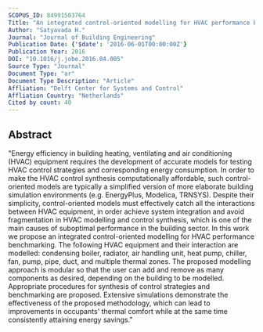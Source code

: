 ```yaml
---
SCOPUS_ID: 84991503764
Title: "An integrated control-oriented modelling for HVAC performance benchmarking"
Author: "Satyavada H."
Journal: "Journal of Building Engineering"
Publication Date: {'$date': '2016-06-01T00:00:00Z'}
Publication Year: 2016
DOI: "10.1016/j.jobe.2016.04.005"
Source Type: "Journal"
Document Type: "ar"
Document Type Description: "Article"
Affliation: "Delft Center for Systems and Control"
Affliation Country: "Netherlands"
Cited by count: 40
---
```


## Abstract
"Energy efficiency in building heating, ventilating and air conditioning (HVAC) equipment requires the development of accurate models for testing HVAC control strategies and corresponding energy consumption. In order to make the HVAC control synthesis computationally affordable, such control-oriented models are typically a simplified version of more elaborate building simulation environments (e.g. EnergyPlus, Modelica, TRNSYS). Despite their simplicity, control-oriented models must effectively catch all the interactions between HVAC equipment, in order achieve system integration and avoid fragmentation in HVAC modelling and control synthesis, which is one of the main causes of suboptimal performance in the building sector. In this work we propose an integrated control-oriented modelling for HVAC performance benchmarking. The following HVAC equipment and their interaction are modelled: condensing boiler, radiator, air handling unit, heat pump, chiller, fan, pump, pipe, duct, and multiple thermal zones. The proposed modelling approach is modular so that the user can add and remove as many components as desired, depending on the building to be modelled. Appropriate procedures for synthesis of control strategies and benchmarking are proposed. Extensive simulations demonstrate the effectiveness of the proposed methodology, which can lead to improvements in occupants' thermal comfort while at the same time consistently attaining energy savings."
